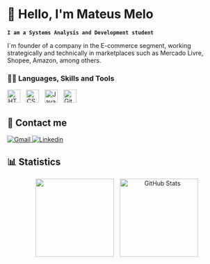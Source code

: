 # 👋 Hello, I'm Mateus Melo

**`I am a Systems Analysis and Development student`**

I´m founder of a company in the E-commerce segment, working strategically and technically in marketplaces such as Mercado Livre, Shopee, Amazon, among others.

### 👨‍💻 Languages, Skills and Tools

<img 
    align="left" 
    alt="HTML"
    title="HTML" 
    width="30px" 
    style="padding-right: 10px;" 
    src="https://cdn.jsdelivr.net/gh/devicons/devicon@latest/icons/html5/html5-original.svg" 
/>
<img 
    align="left" 
    alt="CSS" 
    title="CSS"
    width="30px" 
    style="padding-right: 10px;" 
    src="https://cdn.jsdelivr.net/gh/devicons/devicon@latest/icons/css3/css3-original.svg" 
/>
<img 
    align="left" 
    alt="JavaScript" 
    title="JavaScript"
    width="30px" 
    style="padding-right: 10px;" 
    src="https://cdn.jsdelivr.net/gh/devicons/devicon@latest/icons/javascript/javascript-original.svg" 
/>
<img 
    align="left" 
    alt="Git" 
    title="Git"
    width="30px" 
    style="padding-right: 10px;" 
    src="https://cdn.jsdelivr.net/gh/devicons/devicon@latest/icons/git/git-original.svg" 
/>
<br/>
<br/>

## 📲 Contact me

  <a href = "https://mail.google.com/mail/u/1/#inbox?compose=GTvVlcSHwCwSjVRqNBlvPBvBdtWGQGsLVFDzvMdRKnWXxlpWqpXMWKPvJNlJwNfdZgDGgMDprVBrP">
    <img 
    alt="Gmail"
    title="Contate-me por e-mail: mateusmelo.info@gmail.com"
    src="https://img.shields.io/badge/-Gmail-%23333?style=for-the-badge&logo=gmail&logoColor=white" target="_blank"
      />
  </a>
    <a href="https://www.linkedin.com/in/mateus-melo-746818364" target="_blank">
    <img 
      alt="Linkedin"
      title="Veja meu perfil no Linkedin"
      src="https://img.shields.io/badge/-LinkedIn-%230077B5?style=for-the-badge&logo=linkedin&logoColor=white" target="_blank"
      />
  </a> 

## 📊 Statistics
  
<div align="center">
<img 
    height="180" 
    style="padding-right: 10px;" 
    src="https://github-readme-stats.vercel.app/api?username=Mateusmelo-c&show_icons=true&theme=tokyonight&include_all_commits=true&locale=pt-br" 
  />
<img 
      alt="GitHub Stats" 
      height="180" 
      src="https://github-readme-stats.vercel.app/api/top-langs/?username=Mateusmelo-C&theme=tokyonight&layout=compact&custom_title=Tecnologias&langs_count=9" 
  />
</div>
